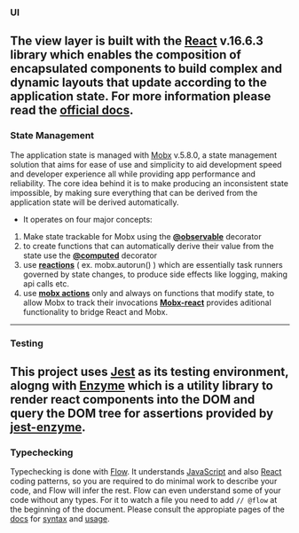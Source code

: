 
### UI
The view layer is built with the [React](https://reactjs.org) v.16.6.3 library which enables the composition of encapsulated components to build complex and dynamic layouts that update according to the application state.
For more information please read the [official docs](https://www.reactjs.org).
---
### State Management
The application state is managed with [Mobx](https://mobx.js.org/index.html) v.5.8.0, a state management solution that aims for ease of use and simplicity to aid development speed and developer experience all while providing app performance and reliability.
The core idea behind it is to make producing an inconsistent state impossible, by making sure everything that can be derived from the application state will be derived automatically.

- It operates on four major concepts:

1. Make state trackable for Mobx using the **[@observable](https://mobx.js.org/refguide/observable.html)** decorator
2. to create functions that can automatically derive their value from the state use the **[@computed](https://mobx.js.org/refguide/computed-decorator.html)** decorator
3. use **[reactions](https://mobx.js.org/refguide/autorun.html)** ( ex. mobx.autorun() ) which are essentially task runners governed by state changes, to produce side effects like logging, making api calls etc.
4. use **[mobx actions](https://mobx.js.org/refguide/action.html)** only and always on functions that modify state, to allow Mobx to track their invocations
**[Mobx-react](https://github.com/mobxjs/mobx-react)** provides aditional functionality to bridge React and Mobx.
---
### Testing

This project uses [Jest](https://jestjs.io/) as its testing environment, alogng with [Enzyme](https://github.com/airbnb/enzyme) which is a utility library to render react components into the DOM and query the DOM tree for assertions provided by [jest-enzyme](https://github.com/FormidableLabs/enzyme-matchers/tree/master/packages/jest-enzyme#readme).
---
### Typechecking

Typechecking is done with [Flow](https://flow.org/).
It understands [JavaScript](https://flow.org/en/docs/getting-started/) and also [React](https://flow.org/en/docs/react/) coding patterns, so you are required to do minimal work to describe your code, and Flow will infer the rest. Flow can even understand some of your code without any types. For it to watch a file you need to add ``` // @flow ``` at the beginning of the document. Please consult the appropiate pages of the [docs](https://flow.org/en/docs/) for [syntax](https://flow.org/en/docs/types/) and [usage](https://flow.org/en/docs/usage/).
